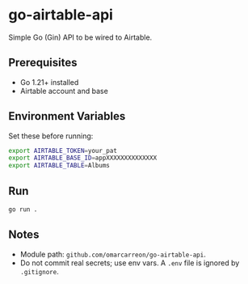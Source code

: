 # go-airtable-api

Simple Go (Gin) API to be wired to Airtable.

## Prerequisites
- Go 1.21+ installed
- Airtable account and base

## Environment Variables
Set these before running:

```bash
export AIRTABLE_TOKEN=your_pat
export AIRTABLE_BASE_ID=appXXXXXXXXXXXXXX
export AIRTABLE_TABLE=Albums
```

## Run
```bash
go run .
```

## Notes
- Module path: `github.com/omarcarreon/go-airtable-api`.
- Do not commit real secrets; use env vars. A `.env` file is ignored by `.gitignore`.
